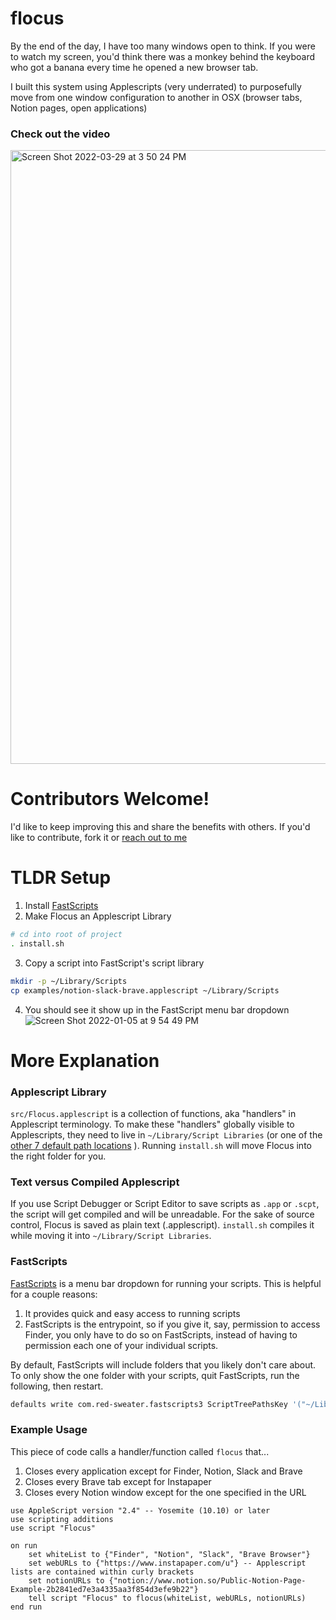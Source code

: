 # flocus
By the end of the day, I have too many windows open to think. If you were to watch my screen, you'd think there was a monkey behind the keyboard who got a banana every time he opened a new browser tab.

I built this system using Applescripts (very underrated) to purposefully move from one window configuration to another in OSX (browser tabs, Notion pages, open applications)

### Check out the video
<a href="https://www.loom.com/share/e20026700a1f4aa9b38cbead3e565c23"><img width="982" alt="Screen Shot 2022-03-29 at 3 50 24 PM" src="https://user-images.githubusercontent.com/4749149/160704802-380288ff-b19c-4766-8d29-07e6ff63f4f5.png"></a>

# Contributors Welcome!
I'd like to keep improving this and share the benefits with others. If you'd like to contribute, fork it or [reach out to me](https://github.com/anguspmitchell)

# TLDR Setup
1. Install [FastScripts](https://redsweater.com/fastscripts/)
2. Make Flocus an Applescript Library
```bash
# cd into root of project
. install.sh
```

3. Copy a script into FastScript's script library
```bash
mkdir -p ~/Library/Scripts
cp examples/notion-slack-brave.applescript ~/Library/Scripts
```
4. You should see it show up in the FastScript menu bar dropdown
![Screen Shot 2022-01-05 at 9 54 49 PM](https://user-images.githubusercontent.com/4749149/148330493-0c572f7d-1aa9-4149-81b1-c25d2e6aa22a.png)

# More Explanation
### Applescript Library
`src/Flocus.applescript` is a collection of functions, aka "handlers" in Applescript terminology. To make these "handlers" globally visible to Applescripts, they need to live in `~/Library/Script Libraries` (or one of the [other 7 default path locations](https://developer.apple.com/library/archive/documentation/AppleScript/Conceptual/AppleScriptLangGuide/conceptual/ASLR_script_objects.html#//apple_ref/doc/uid/TP40000983-CH207-SW13)  ). Running `install.sh` will move Flocus into the right folder for you.

### Text versus Compiled Applescript
If you use Script Debugger or Script Editor to save scripts as `.app` or `.scpt`, the script will get compiled and will be unreadable. For the sake of source control, Flocus is saved as plain text (.applescript). `install.sh` compiles it while moving it into `~/Library/Script Libraries`. 

### FastScripts
[FastScripts](https://redsweater.com/fastscripts/) is a menu bar dropdown for running your scripts. This is helpful for a couple reasons:
1. It provides quick and easy access to running scripts
2. FastScripts is the entrypoint, so if you give it, say, permission to access Finder, you only have to do so on FastScripts, instead of having to permission each one of your individual scripts.

By default, FastScripts will include folders that you likely don't care about. To only show the one folder with your scripts, quit FastScripts, run the following, then restart.
```bash
defaults write com.red-sweater.fastscripts3 ScriptTreePathsKey '("~/Library/Scripts")'
```

### Example Usage
This piece of code calls a handler/function called `flocus` that...
1. Closes every application except for Finder, Notion, Slack and Brave
2. Closes every Brave tab except for Instapaper
3. Closes every Notion window except for the one specified in the URL

```applescript
use AppleScript version "2.4" -- Yosemite (10.10) or later
use scripting additions
use script "Flocus"

on run
	set whiteList to {"Finder", "Notion", "Slack", "Brave Browser"}
	set webURLs to {"https://www.instapaper.com/u"} -- Applescript lists are contained within curly brackets 
	set notionURLs to {"notion://www.notion.so/Public-Notion-Page-Example-2b2841ed7e3a4335aa3f854d3efe9b22"}
	tell script "Flocus" to flocus(whiteList, webURLs, notionURLs)
end run
```

